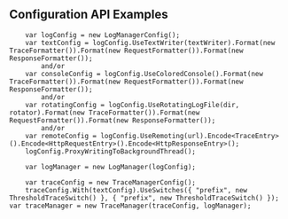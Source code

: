 ## Configuration API Examples

		var logConfig = new LogManagerConfig();
		var textConfig = logConfig.UseTextWriter(textWriter).Format(new TraceFormatter()).Format(new RequestFormatter()).Format(new ResponseFormatter());
			and/or
		var consoleConfig = logConfig.UseColoredConsole().Format(new TraceFormatter()).Format(new RequestFormatter()).Format(new ResponseFormatter());  
			and/or
		var rotatingConfig = logConfig.UseRotatingLogFile(dir, rotator).Format(new TraceFormatter()).Format(new RequestFormatter()).Format(new ResponseFormatter());
			and/or
		var remoteConfig = logConfig.UseRemoting(url).Encode<TraceEntry>().Encode<HttpRequestEntry>().Encode<HttpResponseEntry>();
		logConfig.ProxyWritingToBackgroundThread();

		var logManager = new LogManager(logConfig);

		var traceConfig = new TraceManagerConfig();
		traceConfig.With(textConfig).UseSwitches({ "prefix", new ThresholdTraceSwitch() }, { "prefix", new ThresholdTraceSwitch() });
    var traceManager = new TraceManager(traceConfig, logManager);
	